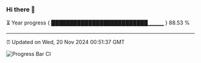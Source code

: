 ### Hi there 👋

⏳ Year progress { ██████████████████████████▁▁▁▁ } 88.53 %

---

⏰ Updated on Wed, 20 Nov 2024 00:51:37 GMT

![Progress Bar CI](https://github.com/Shyam-Makwana/GitHub-Actions-Demo/workflows/Progress%20Bar%20CI/badge.svg)
